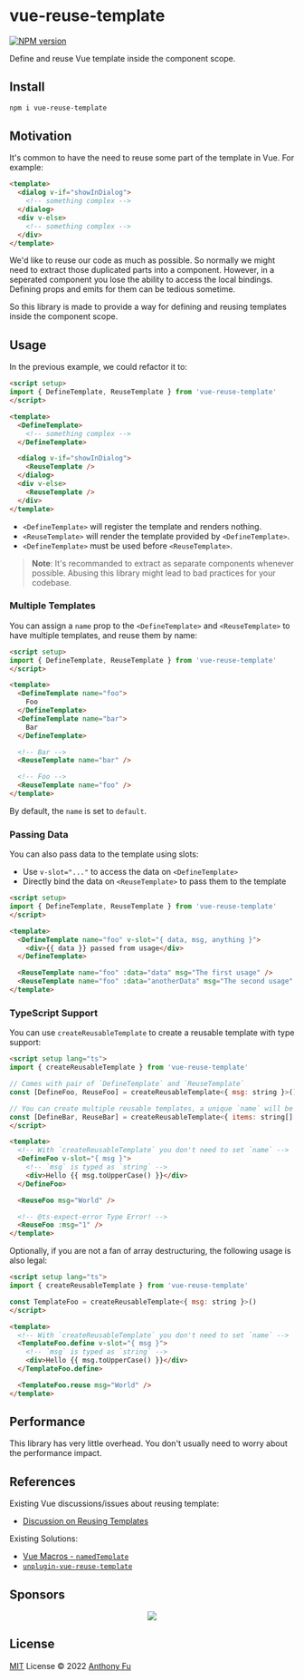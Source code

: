 # vue-reuse-template

[![NPM version](https://img.shields.io/npm/v/vue-reuse-template?color=a1b858&label=)](https://www.npmjs.com/package/vue-reuse-template)

Define and reuse Vue template inside the component scope.

## Install

```bash
npm i vue-reuse-template
```

## Motivation

It's common to have the need to reuse some part of the template in Vue. For example:

```html
<template>
  <dialog v-if="showInDialog">
    <!-- something complex -->
  </dialog>
  <div v-else>
    <!-- something complex -->
  </div>
</template>
```

We'd like to reuse our code as much as possible. So normally we might need to extract those duplicated parts into a component. However, in a seperated component you lose the ability to access the local bindings. Defining props and emits for them can be tedious sometime.

So this library is made to provide a way for defining and reusing templates inside the component scope.

## Usage

In the previous example, we could refactor it to:

```html
<script setup>
import { DefineTemplate, ReuseTemplate } from 'vue-reuse-template'
</script>

<template>
  <DefineTemplate>
    <!-- something complex -->
  </DefineTemplate>

  <dialog v-if="showInDialog">
    <ReuseTemplate />
  </dialog>
  <div v-else>
    <ReuseTemplate />
  </div>
</template>
```

- `<DefineTemplate>` will register the template and renders nothing.
- `<ReuseTemplate>` will render the template provided by `<DefineTemplate>`.
- `<DefineTemplate>` must be used before `<ReuseTemplate>`.

> **Note**: It's recommanded to extract as separate components whenever possible. Abusing this library might lead to bad practices for your codebase.

### Multiple Templates

You can assign a `name` prop to the `<DefineTemplate>` and `<ReuseTemplate>` to have multiple templates, and reuse them by name:

```html
<script setup>
import { DefineTemplate, ReuseTemplate } from 'vue-reuse-template'
</script>

<template>
  <DefineTemplate name="foo">
    Foo
  </DefineTemplate>
  <DefineTemplate name="bar">
    Bar
  </DefineTemplate>

  <!-- Bar -->
  <ReuseTemplate name="bar" /> 

  <!-- Foo -->
  <ReuseTemplate name="foo" /> 
</template>
```

By default, the `name` is set to `default`.

### Passing Data

You can also pass data to the template using slots:

- Use `v-slot="..."` to access the data on `<DefineTemplate>`
- Directly bind the data on `<ReuseTemplate>` to pass them to the template

```html
<script setup>
import { DefineTemplate, ReuseTemplate } from 'vue-reuse-template'
</script>

<template>
  <DefineTemplate name="foo" v-slot="{ data, msg, anything }">
    <div>{{ data }} passed from usage</div>
  </DefineTemplate>

  <ReuseTemplate name="foo" :data="data" msg="The first usage" />
  <ReuseTemplate name="foo" :data="anotherData" msg="The second usage" />
</template>
```

### TypeScript Support

You can use `createReusableTemplate` to create a reusable template with type support:

```html
<script setup lang="ts">
import { createReusableTemplate } from 'vue-reuse-template'

// Comes with pair of `DefineTemplate` and `ReuseTemplate`
const [DefineFoo, ReuseFoo] = createReusableTemplate<{ msg: string }>()

// You can create multiple reusable templates, a unique `name` will be assigned automatically
const [DefineBar, ReuseBar] = createReusableTemplate<{ items: string[] }>()
</script>

<template>
  <!-- With `createReusableTemplate` you don't need to set `name` -->
  <DefineFoo v-slot="{ msg }">
    <!-- `msg` is typed as `string` -->
    <div>Hello {{ msg.toUpperCase() }}</div>
  </DefineFoo>

  <ReuseFoo msg="World" />

  <!-- @ts-expect-error Type Error! -->
  <ReuseFoo :msg="1" />
</template>
```

Optionally, if you are not a fan of array destructuring, the following usage is also legal:

```html
<script setup lang="ts">
import { createReusableTemplate } from 'vue-reuse-template'

const TemplateFoo = createReusableTemplate<{ msg: string }>()
</script>

<template>
  <!-- With `createReusableTemplate` you don't need to set `name` -->
  <TemplateFoo.define v-slot="{ msg }">
    <!-- `msg` is typed as `string` -->
    <div>Hello {{ msg.toUpperCase() }}</div>
  </TemplateFoo.define>

  <TemplateFoo.reuse msg="World" />
</template>
```

## Performance

This library has very little overhead. You don't usually need to worry about the performance impact.

## References

Existing Vue discussions/issues about reusing template:

- [Discussion on Reusing Templates](https://github.com/vuejs/core/discussions/6898)

Existing Solutions:

- [Vue Macros - `namedTemplate`](https://vue-macros.sxzz.moe/features/named-template.html)
- [`unplugin-vue-reuse-template`](https://github.com/liulinboyi/unplugin-vue-reuse-template)

## Sponsors

<p align="center">
  <a href="https://cdn.jsdelivr.net/gh/antfu/static/sponsors.svg">
    <img src='https://cdn.jsdelivr.net/gh/antfu/static/sponsors.svg'/>
  </a>
</p>

## License

[MIT](./LICENSE) License © 2022 [Anthony Fu](https://github.com/antfu)
